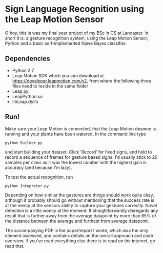 # Sign Language Recognition using the Leap Motion Sensor
O'hoy, this is was my final year project of my BSc in CS at Lancaster.
In short it is: a gesture recognition system, using the Leap Motion Sensor, Python and a basic self-implemented Naive Bayes classifier.

## Dependencies
* Python 2.7 
* Leap Motion SDK which you can download at https://developer.leapmotion.com/v2, from where the following three files need to reside in the same folder
 * Leap.py
 * LeapPython.so
 * libLeap.dylib
 
## Run!
Make sure your Leap Motion is connected, that the Leap Motion deamon is running and your plants have been watered.
In the command line type
```
python Builder.py
```
and start building your dataset. Click 'Record' for fixed signs, and hold to record a sequence of frames for gesture based signs. I'd usually stick to 20 samples per class as it was the lowest number with the highest gain in accuracy (and because I'm lazy).

To test the actual recognition, run
```
python Intepreter.py
```
Depending on how similar the gestures are things should work quite okay, although it probably should go without mentioning that the success rate is at the mercy at the sensors ability to capture your gestures correctly.
Novel detection is a little wonky at the moment. It straightforwardly disregards any result that is further away from the average datapoint by more than 85% of the distance between the average and furthest from average datapoint.

The accompanying PDF is the paper/report I wrote, which was the only element assessed, and contains details on the overall approach and code overview. If you've read everything else there is to read on the internet, go read that.
